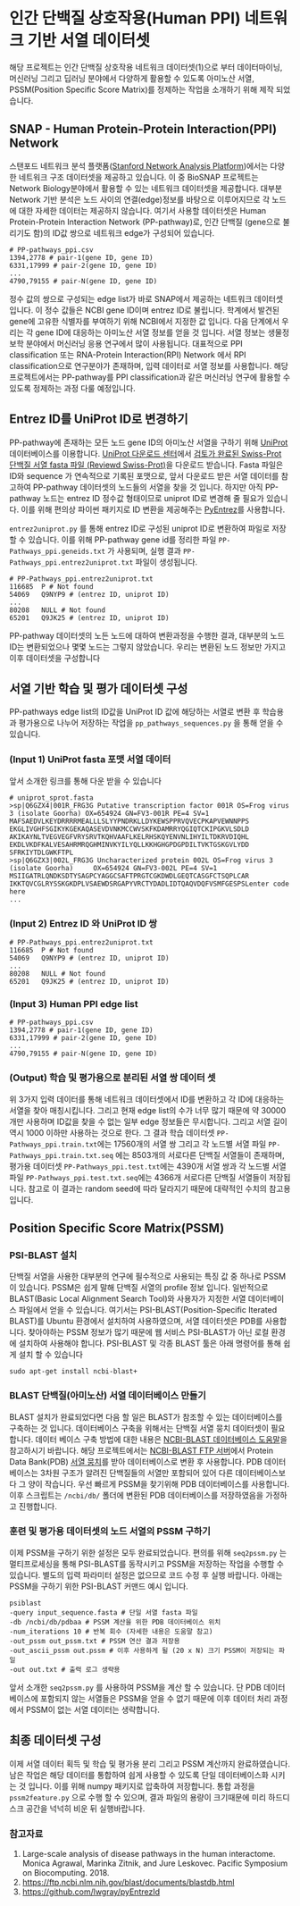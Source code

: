 # 인간 단백질 상호작용(Human PPI) 네트워크 기반 서열 데이터셋 
해당 프로젝트는 인간 단백질 상호작용 네트워크 데이터셋(1)으로 부터 데이터마이닝, 머신러닝 그리고 딥러닝 분야에서 다양하게 활용할 수 있도록 아미노산 서열, PSSM(Position Specific Score Matrix)를 정제하는 작업을 소개하기 위해 제작 되었습니다.

## SNAP - Human Protein-Protein Interaction(PPI) Network 
스탠포드 네트워크 분석 플랫폼([Stanford Network Analysis Platform]([http://snap.stanford.edu/index.html](http://snap.stanford.edu/index.html)))에서는 다양한 네트워크 구조 데이터셋을 제공하고 있습니다.  이 중 BioSNAP 프로젝트는 Network Biology분야에서 활용할 수 있는 네트워크 데이터셋을 제공합니다. 대부분 Network 기반 분석은 노드 사이의 연결(edge)정보를 바탕으로 이루어지므로 각 노드에 대한 자세한 데이터는 제공하지 않습니다. 여기서 사용할 데이터셋은 Human Protein-Protein Interaction Network (PP-pathway)로, 인간 단백질 (gene으로 불리기도 함)의 ID값 쌍으로 네트워크 edge가 구성되어 있습니다. 

    # PP-pathways_ppi.csv
    1394,2778 # pair-1(gene ID, gene ID)
    6331,17999 # pair-2(gene ID, gene ID)
    ...
    4790,79155 # pair-N(gene ID, gene ID)
정수 값의 쌍으로 구성되는 edge list가 바로 SNAP에서 제공하는 네트워크 데이터셋 입니다.  이 정수 값들은 NCBI gene ID이며 entrez ID로 불립니다. 학계에서 발견된 gene에 고유한 식별자를 부여하기 위해 NCBI에서 지정한 값 입니다. 다음 단계에서 우리는 각 gene ID에 대응하는 아미노산 서열 정보를 얻을 것 입니다.  서열 정보는 생물정보학 분야에서 머신러닝 응용 연구에서 많이 사용됩니다. 대표적으로 PPI classification 또는 RNA-Protein Interaction(RPI) Network 에서 RPI classification으로 연구분야가 존재하며, 입력 데이터로 서열 정보를 사용합니다. 해당 프로젝트에서는 PP-pathway를 PPI classification과 같은 머신러닝 연구에 활용할 수 있도록 정제하는 과정 다룰 예정입니다.

## Entrez ID를 UniProt ID로 변경하기
PP-pathway에 존재하는 모든 노드 gene ID의 아미노산 서열을 구하기 위해 [UniProt]([https://www.uniprot.org/](https://www.uniprot.org/)) 데이터베이스를 이용합니다.  [UniProt 다운로드 센터]([https://www.uniprot.org/downloads](https://www.uniprot.org/downloads))에서 [검토가 완료된 Swiss-Prot 단백질 서열 fasta 파일 (Reviewd Swiss-Prot)](ftp://ftp.uniprot.org/pub/databases/uniprot/current_release/knowledgebase/complete/uniprot_sprot.fasta.gz)을 다운로드 받습니다. Fasta 파일은 ID와 sequence 가 연속적으로 기록된 포맷으로, 앞서 다운로드 받은 서열 데이터를 참고하여 PP-pathway 데이터셋의 노드들의 서열을 찾을 것 입니다. 하지만 아직 PP-pathway 노드는 entrez ID 정수값 형태이므로 uniprot ID로 변경해 줄 필요가 있습니다. 이를 위해 편의상 파이썬 패키지로 ID 변환을 제공해주는 [PyEntrez]([https://pypi.org/project/pyEntrezId/](https://pypi.org/project/pyEntrezId/))를 사용합니다. 
  
`entrez2uniprot.py` 를 통해 entrez ID로 구성된 uniprot ID로 변환하여 파일로 저장할 수 있습니다. 이를 위해 PP-pathway gene id를 정리한 파일 `PP-Pathways_ppi.geneids.txt` 가 사용되며, 실행 결과 `PP-Pathways_ppi.entrez2uniprot.txt` 파일이 생성됩니다. 

    # PP-Pathways_ppi.entrez2uniprot.txt
    116685	P # Not found
    54069	Q9NYP9 # (entrez ID, uniprot ID)
    ...
    80208	NULL # Not found
    65201	Q9JK25 # (entrez ID, uniprot ID)
PP-pathway 데이터셋의 노든 노드에 대하여 변환과정을 수행한 결과, 대부분의 노드 ID는 변환되었으나 몇몇 노드는 그렇지 않았습니다. 우리는 변환된 노드 정보만 가지고 이후 데이터셋을 구성합니다
 

## 서열 기반 학습 및 평가 데이터셋 구성

PP-pathways edge list의 ID값을 UniProt ID 값에 해당하는 서열로 변환 후 학습용과 평가용으로 나누어 저장하는 작업을 `pp_pathways_sequences.py` 을 통해 얻을 수 있습니다. 
### (Input 1) UniProt fasta 포맷 서열 데이터
앞서 소개한 링크를 통해 다운 받을 수 있습니다

    # uniprot_sprot.fasta
    >sp|Q6GZX4|001R_FRG3G Putative transcription factor 001R OS=Frog virus 3 (isolate Goorha) OX=654924 GN=FV3-001R PE=4 SV=1
    MAFSAEDVLKEYDRRRRMEALLLSLYYPNDRKLLDYKEWSPPRVQVECPKAPVEWNNPPS
	EKGLIVGHFSGIKYKGEKAQASEVDVNKMCCWVSKFKDAMRRYQGIQTCKIPGKVLSDLD
	AKIKAYNLTVEGVEGFVRYSRVTKQHVAAFLKELRHSKQYENVNLIHYILTDKRVDIQHL
	EKDLVKDFKALVESAHRMRQGHMINVKYILYQLLKKHGHGPDGPDILTVKTGSKGVLYDD
	SFRKIYTDLGWKFTPL
	>sp|Q6GZX3|002L_FRG3G Uncharacterized protein 002L OS=Frog virus 3 (isolate Goorha) 	OX=654924 GN=FV3-002L PE=4 SV=1
	MSIIGATRLQNDKSDTYSAGPCYAGGCSAFTPRGTCGKDWDLGEQTCASGFCTSQPLCAR
	IKKTQVCGLRYSSKGKDPLVSAEWDSRGAPYVRCTYDADLIDTQAQVDQFVSMFGESPSLenter code here
	...

### (Input 2) Entrez ID 와 UniProt ID 쌍 
    # PP-Pathways_ppi.entrez2uniprot.txt
    116685	P # Not found
    54069	Q9NYP9 # (entrez ID, uniprot ID)
    ...
    80208	NULL # Not found
    65201	Q9JK25 # (entrez ID, uniprot ID)

### (Input 3) Human PPI edge list

    # PP-pathways_ppi.csv
    1394,2778 # pair-1(gene ID, gene ID)
    6331,17999 # pair-2(gene ID, gene ID)
    ...
    4790,79155 # pair-N(gene ID, gene ID)

### (Output) 학습 및 평가용으로 분리된 서열 쌍 데이터 셋
위 3가지 입력 데이터를 통해 네트워크 데이터셋에서 ID를 변환하고 각 ID에 대응하는 서열을 찾아 매칭시킵니다. 그리고 현재 edge list의 수가 너무 많기 때문에 약 30000개만 사용하며 ID값을 찾을 수 없는 일부 edge 정보들은 무시합니다. 그리고 서열 길이 역시 1000 이하만 사용하는 것으로 한다. 그 결과 학습 데이터셋 `PP-Pathways_ppi.train.txt`에는 17560개의 서열 쌍 그리고 각 노드별 서열 파일 `PP-Pathways_ppi.train.txt.seq` 에는 8503개의 서로다른 단백질 서열들이 존재하며, 평가용 데이터셋 `PP-Pathways_ppi.test.txt`에는 4390개 서열 쌍과 각 노드별 서열 파일 `PP-Pathways_ppi.test.txt.seq`에는 4366개 서로다른 단백질 서열들이 저장됩니다. 참고로 이 결과는 random seed에 따라 달라지기 때문에 대략적인 수치의 참고용 입니다.

## Position Specific Score Matrix(PSSM)
### PSI-BLAST 설치
단백질 서열을 사용한 대부분의 연구에 필수적으로 사용되는 특징 값 중 하나로 PSSM이 있습니다. PSSM은 쉽게 말해 단백질 서열의 profile 정보 입니다. 일반적으로 BLAST(Basic Local Alignment Search Tool)와 사용자가 지정한 서열 데이터베이스 파일에서 얻을 수 있습니다. 여기서는 PSI-BLAST(Position-Specific Iterated BLAST)를 Ubuntu 환경에서 설치하여 사용하였으며, 서열 데이터셋은 PDB를 사용합니다. 찾아야하는 PSSM 정보가 많기 때문에 웹 서비스 PSI-BLAST가 아닌 로컬 환경에 설치하여 사용해야 합니다.  PSI-BLAST 및 각종 BLAST 툴은 아래 명령어를 통해 쉽게 설치 할 수 있습니다

    sudo apt-get install ncbi-blast+


### BLAST 단백질(아미노산) 서열 데이터베이스 만들기
BLAST 설치가 완료되었다면 다음 할 일은 BLAST가 참조할 수 있는 데이터베이스를 구축하는 것 입니다. 데이터베이스 구축을 위해서는 단백질 서열 뭉치 데이터셋이 필요합니다. 데이터 베이스 구축 방법에 대한 내용은 [NCBI-BLAST 데이터베이스 도움말]([https://ftp.ncbi.nlm.nih.gov/blast/documents/blastdb.html](https://ftp.ncbi.nlm.nih.gov/blast/documents/blastdb.html))을 참고하시기 바랍니다. 해당 프로젝트에서는 [NCBI-BLAST FTP 서버]([https://ftp.ncbi.nlm.nih.gov/blast/db/](https://ftp.ncbi.nlm.nih.gov/blast/db/))에서 Protein Data Bank(PDB) [서열 뭉치](https://ftp.ncbi.nlm.nih.gov/blast/db/pdbaa.tar.gz)를 받아 데이터베이스로 변환 후 사용합니다. PDB 데이터베이스는 3차원 구조가 알려진 단백질들의 서열만 포함되어 있어 다른 데이터베이스보다 그 양이 작습니다. 우선 빠르게 PSSM을 찾기위해 PDB 데이터베이스를 사용합니다. 이후 스크립트는 `/ncbi/db/` 폴더에 변환된 PDB 데이터베이스를 저장하였음을 가정하고 진행합니다.

### 훈련 및 평가용 데이터셋의 노드 서열의 PSSM 구하기
이제 PSSM을 구하기 위한 설정은 모두 완료되었습니다. 편의를 위해 `seq2pssm.py` 는 멀티프로세싱을 통해 PSI-BLAST를 동작시키고 PSSM을 저장하는 작업을 수행할 수 있습니다.  별도의 입력 파라미터 설정은 없으므로 코드 수정 후 실행 바랍니다. 아래는 PSSM을 구하기 위한 PSI-BLAST 커맨드 예시 입니다.

    psiblast 
    -query input_sequence.fasta # 단일 서열 fasta 파일 
    -db /ncbi/db/pdbaa # PSSM 계산을 위한 PDB 데이터베이스 위치 
    -num_iterations 10 # 반복 회수 (자세한 내용은 도움말 참고) 
    -out_pssm out_pssm.txt # PSSM 연산 결과 저장용
    -out_ascii_pssm out.pssm # 이후 사용하게 될 (20 x N) 크기 PSSM이 저장되는 파일 
    -out out.txt # 출력 로그 생략용
   
   앞서 소개한 `seq2pssm.py` 를 사용하여 PSSM을 계산 할 수 있습니다.  단 PDB 데이터베이스에 포함되지 않는 서열들은 PSSM을 얻을 수 없기 때문에 이후 데이터 처리 과정에서 PSSM이 없는 서열 데이터는 생략합니다.
  
## 최종 데이터셋 구성
이제 서열 데이터 획득 및 학습 및 평가용 분리 그리고 PSSM 계산까지 완료하였습니다. 남은 작업은 해당 데이터를 통합하여 쉽게 사용할 수 있도록 단일 데이터베이스화 시키는 것 입니다. 이를 위해 numpy 패키지로 압축하여 저장합니다. 통합 과정을 `pssm2feature.py` 으로 수행 할 수 있으며, 결과 파일의 용량이 크기때문에 미리 하드디스크 공간을 넉넉히 비운 뒤 실행바랍니다. 

 

### 참고자료
1. Large-scale analysis of disease pathways in the human interactome. Monica Agrawal, Marinka Zitnik, and Jure Leskovec. Pacific Symposium on Biocomputing. 2018.
2. https://ftp.ncbi.nlm.nih.gov/blast/documents/blastdb.html
3. https://github.com/lwgray/pyEntrezId